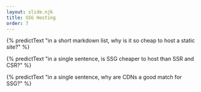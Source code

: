 ```yaml
---
layout: slide.njk
title: SSG Hosting
order: 7
---
```


{% predictText "in a short markdown list, why is it so cheap to host a static site?" %}

{% predictText "in a single sentence, is SSG cheaper to host than SSR and CSR?" %}

{% predictText "in a single sentence, why are CDNs a good match for SSG?" %}


